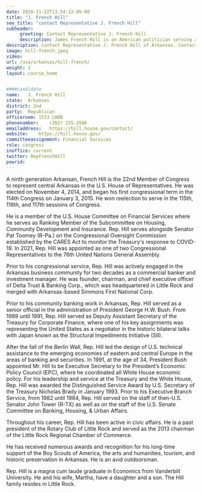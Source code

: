 ```yaml
---
date: 2020-11-22T11:54:12-05:00
title: "J. French Hill"
seo_title: "contact Representative J. French Hill"
subheader:
     greeting: Contact Representative J. French Hill 
     description: James French Hill is an American politician serving as the U.S. Representative for Arkansas's 2nd congressional district since 2015. He is a member of the Republican Party.
description: Contact Representative J. French Hill of Arkansas. Contact information for J. French Hill includes email address, phone number, and mailing address.
image: hill-french.jpeg
video: 
url: /usa/arkansas/hill-french/
weight: 1
layout: course_home


####candidate
name:	J. French Hill
state:	Arkansas
district: 2nd
party:	Republican
officeroom:	1533 LHOB
phonenumber:	(202) 225-2506
emailaddress:	https://hill.house.gov/contact/
website:	https://hill.house.gov/
committeeassignment: Financial Services
role: congress
inoffice: current
twitter: RepFrenchHill
powrid: 
---
```


A ninth generation Arkansan, French Hill is the 22nd Member of Congress to represent central Arkansas in the U.S. House of Representatives. He was elected on November 4, 2014, and began his first congressional term in the 114th Congress on January 3, 2015. He won reelection to serve in the 115th, 116th, and 117th sessions of Congress. 

He is a member of the U.S. House Committee on Financial Services where he serves as Ranking Member of the Subcommittee on Housing, Community Development and Insurance. Rep. Hill serves alongside Senator Pat Toomey (R-Pa.) on the Congressional Oversight Commission established by the CARES Act to monitor the Treasury's response to COVID-19. In 2021, Rep. Hill was appointed as one of two Congressional Representatives to the 76th United Nations General Assembly. 

Prior to his congressional service, Rep. Hill was actively engaged in the Arkansas business community for two decades as a commercial banker and investment manager. He was founder, chairman, and chief executive officer of Delta Trust & Banking Corp., which was headquartered in Little Rock and merged with Arkansas-based Simmons First National Corp.

Prior to his community banking work in Arkansas, Rep. Hill served as a senior official in the administration of President George H.W. Bush. From 1989 until 1991, Rep. Hill served as Deputy Assistant Secretary of the Treasury for Corporate Finance, where one of his key assignments was representing the United States as a negotiator in the historic bilateral talks with Japan known as the Structural Impediments Initiative (SII).

After the fall of the Berlin Wall, Rep. Hill led the design of U.S. technical assistance to the emerging economies of eastern and central Europe in the areas of banking and securities. In 1991, at the age of 34, President Bush appointed Mr. Hill to be Executive Secretary to the President’s Economic Policy Council (EPC), where he coordinated all White House economic policy. For his leadership and service at the Treasury and the White House, Rep. Hill was awarded the Distinguished Service Award by U.S. Secretary of the Treasury Nicholas Brady in January 1993. Prior to his Executive Branch Service, from 1982 until 1984, Rep. Hill served on the staff of then-U.S. Senator John Tower (R-TX) as well as on the staff of the U.S. Senate Committee on Banking, Housing, & Urban Affairs.

Throughout his career, Rep. Hill has been active in civic affairs. He is a past president of the Rotary Club of Little Rock and served as the 2013 chairman of the Little Rock Regional Chamber of Commerce.

He has received numerous awards and recognition for his long-time support of the Boy Scouts of America, the arts and humanities, tourism, and historic preservation in Arkansas. He is an avid outdoorsman.

Rep. Hill is a magna cum laude graduate in Economics from Vanderbilt University. He and his wife, Martha, have a daughter and a son. The Hill family resides in Little Rock.
